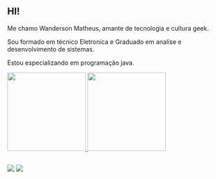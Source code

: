 ## HI!

Me chamo Wanderson Matheus, amante de tecnologia e cultura geek. 

Sou formado em técnico Eletronica e Graduado em analise e desenvolvimento de sistemas. 

Estou especializando em programação java.

<div>
  <a href="https://github.com/MatheusWanderson">
  <img height="180em" src="https://github-readme-stats.vercel.app/api?username=MatheusWanderson&show_icons=true&theme=dracula&include_all_commits=true&count_private=true"/>
  <img height="180em" src="https://github-readme-stats.vercel.app/api/top-langs/?username=MatheusWanderson&layout=compact&langs_count=16&theme=dracula"/>
</div>

 
  ##
  
<div>   
  <a href="https://www.instagram.com/matthew_wanderson/" target="_blank"><img src="https://img.shields.io/badge/-Instagram-%23E4405F?style=for-the-badge&logo=instagram&logoColor=white" target="_blank"></a>
  <a href="https://www.linkedin.com/in/wanderson-matheus/" target="_blank"><img src="https://img.shields.io/badge/-LinkedIn-%230077B5?style=for-the-badge&logo=linkedin&logoColor=white" target="_blank"></a> 
  
</div>
